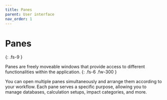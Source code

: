 ```yaml
---
title: Panes
parent: User interface
nav_order: 1
---
```


# Panes
{: .fs-9 }

Panes are freely moveable windows that provide access to different functionalities within the application.
{: .fs-6 .fw-300 }

You can open multiple panes simultaneously and arrange them according to your workflow. Each pane serves a specific purpose, allowing you to manage databases, calculation setups, impact categories, and more.